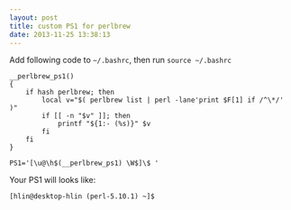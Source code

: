 ```yaml
---
layout: post
title: custom PS1 for perlbrew
date: 2013-11-25 13:38:13
---
```


Add following code to `~/.bashrc`, then run `source ~/.bashrc`

```shell
__perlbrew_ps1()
{
    if hash perlbrew; then
        local v="$( perlbrew list | perl -lane'print $F[1] if /^\*/' )"
        if [[ -n "$v" ]]; then
            printf "${1:- (%s)}" $v
        fi
    fi
}

PS1='[\u@\h$(__perlbrew_ps1) \W$]\$ '
```

Your PS1 will looks like:

```shell
[hlin@desktop-hlin (perl-5.10.1) ~]$
```

